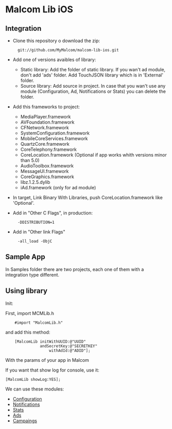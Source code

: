 Malcom Lib iOS
==============

Integration
------------

* Clone this repository o download the zip:

        git://github.com/MyMalcom/malcom-lib-ios.git
    
* Add one of versions avaibles of library:
    * Static library: Add the folder of static library. If you wan't ad module, don't add 'ads' folder. Add TouchJSON library which is in 'External' folder.
    * Source library: Add source in project. In case that you wan't use any module (Configuration, Ad, Notifications or Stats) you can delete the folder.

* Add this frameworks to project:

   * MediaPlayer.framework
   * AVFoundation.framework
   * CFNetwork.framework
   * SystemConfiguration.framework
   * MobileCoreServices.framework
   * QuartzCore.framework
   * CoreTelephony.framework
   * CoreLocation.framework (Optional if app works whith versions minor than 5.0)
   * AudioToolbox.framework
   * MessageUI.framework
   * CoreGraphics.framework
   * libz.1.2.5.dylib
   * iAd.framework (only for ad module)

* In target, Link Binary With Libraries, push CoreLocation.framework like 'Optional'.

* Add in "Other C Flags", in production:
        
        -DDISTRIBUTION=1

* Add in "Other link Flags"
       
        -all_load -ObjC 

Sample App
----------

In Samples folder there are two projects, each one of them with a integration type different.

Using library
------------------

Init:

First, import MCMLib.h

		#import "MalcomLib.h"

and add this method:

		[MalcomLib initWithUUID:@"UUID" 
                   andSecretKey:@"SECRETKEY" 
                       withAdId:@"ADID"];
                       
With the params of your app in Malcom

If you want that show log for console, use it:

	[MalcomLib showLog:YES];

We can use these modules:

* [Configuration](https://github.com/MyMalcom/malcom-lib-ios/wiki/Configuration)
* [Notifications](https://github.com/MyMalcom/malcom-lib-ios/wiki/Notifications)
* [Stats](https://github.com/MyMalcom/malcom-lib-ios/wiki/Stats)	
* [Ads](https://github.com/MyMalcom/malcom-lib-ios/wiki/Ads)	
* [Campaings](https://github.com/MyMalcom/malcom-lib-ios/wiki/Campaing)

